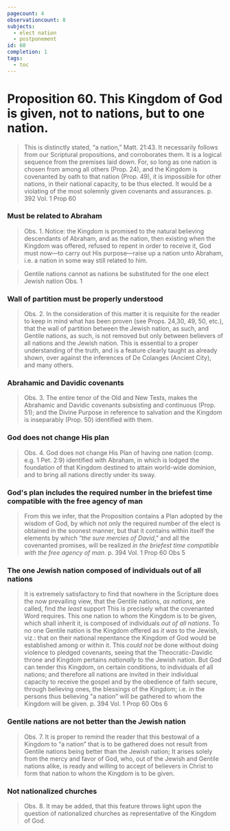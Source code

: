 ```yaml
---
pagecount: 4
observationcount: 8
subjects:
  - elect nation
  - postponement
id: 60
completion: 1
tags:
  - toc
---
```

# Proposition 60. This Kingdom of God is given, not to nations, but to one nation.

>This is distinctly stated, “a nation,” Matt. 21:43. It necessarily follows from our Scriptural propositions, and corroborates them. It is a logical sequence from the premises laid down. For, so long as one nation is chosen from among all others (Prop. 24), and the Kingdom is covenanted by oath to that nation (Prop. 49), it is impossible for other nations, in their national capacity, to be thus elected. It would be a violating of the most solemnly given covenants and assurances.
>p. 392 Vol. 1 Prop 60
### Must be related to Abraham
>Obs. 1. Notice: the Kingdom is promised to the natural believing descendants of Abraham, and as the nation, then existing when the Kingdom was offered, refused to repent in order to receive it, God must now—to carry out His purpose—raise up a nation unto Abraham, i.e. a nation in some way still related to him.

>Gentile nations cannot as nations be substituted for the one elect Jewish nation
>Obs. 1
### Wall of partition must be properly understood
>Obs. 2. In the consideration of this matter it is requisite for the reader to keep in mind what has been proven (see Props. 24,30, 49, 50, etc.), that the wall of partition between the Jewish nation, as such, and Gentile nations, as such, is not removed but only between believers of all nations and the Jewish nation. This is essential to a proper understanding of the truth, and is a feature clearly taught as already shown, over against the inferences of De Colanges (Ancient City), and many others.
### Abrahamic and Davidic covenants
>Obs. 3. The entire tenor of the Old and New Tests, makes the Abrahamic and Davidic covenants subsisting and continuous (Prop. 51); and the Divine Purpose in reference to salvation and the Kingdom is inseparably (Prop. 50) identified with them.
### God does not change His plan
>Obs. 4. God does not change His Plan of having one nation (comp. e.g. 1 Pet. 2:9) identified with Abraham, in which is lodged the foundation of that Kingdom destined to attain world-wide dominion, and to bring all nations directly under its sway.
### God's plan includes the required number in the briefest time compatible with the free agency of man
>From this we infer, that the Proposition contains a Plan adopted by the wisdom of God, by which not only the required number of the elect is obtained in the soonest manner, but that it contains within itself the elements by which “*the sure mercies of David*,” and all the covenanted promises, will be realized *in the briefest time compatible with the free agency of man*.
>p. 394 Vol. 1 Prop 60 Obs 5
### The one Jewish nation composed of individuals out of all nations
>It is extremely satisfactory to find that nowhere in the Scripture does the now prevailing view, that the Gentile nations, *as nations*, are called, find *the least* support This is precisely what the covenanted Word requires. This one nation to whom the Kingdom is to be given, which shall inherit it, is composed of individuals *out of all nations*. To no one Gentile nation is the Kingdom offered as *it was* to the Jewish, viz.: that on their national repentance the Kingdom of God would be established among or within it. This *could not* be done without doing violence to pledged covenants, seeing that the Theocratic-Davidic throne and Kingdom pertains *nationally* to the Jewish nation. But God can tender this Kingdom, on certain conditions, to individuals of all nations; and therefore all nations are invited in their individual capacity to receive the gospel and by the obedience of faith secure, through believing ones, the blessings of the Kingdom; i.e. in the persons thus believing "a nation” will be gathered to whom the Kingdom will be given.
>p. 394 Vol. 1 Prop 60 Obs 6
### Gentile nations are not better than the Jewish nation
>Obs. 7. It is proper to remind the reader that this bestowal of a Kingdom to “a nation” that is to be gathered does not result from Gentile nations being better than the Jewish nation; It arises solely from the mercy and favor of God, who, out of the Jewish and Gentile nations alike, is ready and willing to accept of believers in Christ to form that nation to whom the Kingdom is to be given.
### Not nationalized churches
>Obs. 8. It may be added, that this feature throws light upon the question of nationalized churches as representative of the Kingdom of God.
